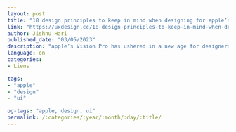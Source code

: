 ```yaml
---
layout: post
title: "18 design principles to keep in mind when designing for apple’s vision pro"
link: "https://uxdesign.cc/18-design-principles-to-keep-in-mind-when-designing-for-apples-vision-pro-503d0c6e0bfb"
author: Jishnu Hari
published_date: "03/05/2023"
description: "apple’s Vision Pro has ushered in a new age for designers, and it’s exciting. New set of principles to learn for colours, typography, sizes, accessibility, and so on. Let’s check out some of those guiding principles."
language: en
categories:
- Liens

tags:
- "apple"
- "design"
- "ui"

og-tags: "apple, design, ui"
permalink: /:categories/:year/:month/:day/:title/
---
```

